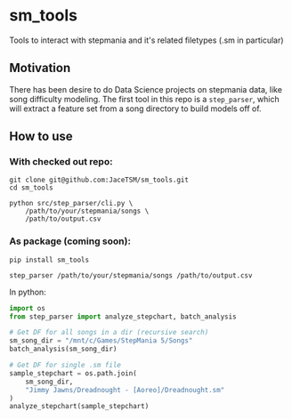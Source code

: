 # sm_tools
Tools to interact with stepmania and it's related filetypes (.sm in particular)

## Motivation
There has been desire to do Data Science projects on stepmania data, like song difficulty modeling. The first tool in this repo is a `step_parser`, which will extract a feature set from a song directory to build models off of.

## How to use
### With checked out repo: 
```shell
git clone git@github.com:JaceTSM/sm_tools.git
cd sm_tools

python src/step_parser/cli.py \
    /path/to/your/stepmania/songs \
    /path/to/output.csv
```

### As package (coming soon):
```shell
pip install sm_tools

step_parser /path/to/your/stepmania/songs /path/to/output.csv
```
In python:
```python
import os
from step_parser import analyze_stepchart, batch_analysis

# Get DF for all songs in a dir (recursive search)
sm_song_dir = "/mnt/c/Games/StepMania 5/Songs"
batch_analysis(sm_song_dir)

# Get DF for single .sm file
sample_stepchart = os.path.join(
    sm_song_dir,
    "Jimmy Jawns/Dreadnought - [Aoreo]/Dreadnought.sm"
)
analyze_stepchart(sample_stepchart)
```
